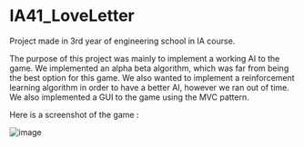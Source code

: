 # IA41_LoveLetter

Project made in 3rd year of engineering school in IA course. 

The purpose of this project was mainly to implement a working AI to the game. We implemented an alpha beta algorithm, which was far from being the best option for this game. We also wanted to implement a reinforcement learning algorithm in order to have a better AI, however we ran out of time. We also implemented a GUI to the game using the MVC pattern.

Here is a screenshot of the game :


![image](https://user-images.githubusercontent.com/55114282/105533732-d4f81f00-5cec-11eb-97e7-9d753231019d.png)
